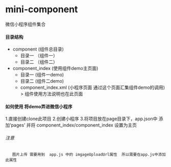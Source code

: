 # mini-component
微信小程序组件集合

#### 目录结构

* component                 (组件总目录)
   * 目录一                 （组件一）
   * 目录二                 （组件二）
* component_index           (使用组件demo主页面)
   * 目录一                  (组件一demo)
   * 目录二                  (组件二demo)
   * component_index.xml     (小程序页面 通过这个页面汇集组件demo的调用)  
                             >      组件使用方法说明也在此页面 
  
#### 如何使用 将demo弄进微信小程序
 
  1.直接创建clone此项目
  2.创建小程序
  3.将项目放在page目录下，app.json中 添加‘pages’ 并将  component_index/component_index 设置为主页
  ###### 注意 
       图片上传 需要用到  app.js 中的 imgageUploadUrl属性  所以需要在app.js中添加此属性
       
 
  
  
  
